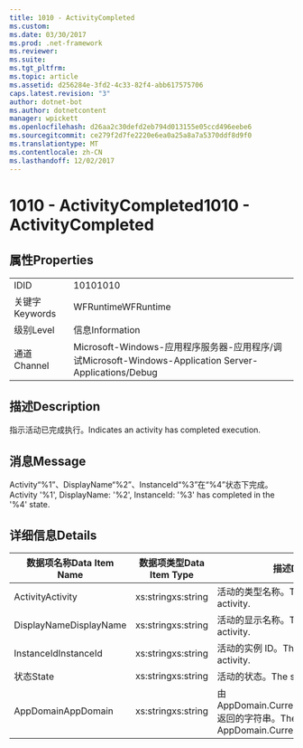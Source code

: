 ```yaml
---
title: 1010 - ActivityCompleted
ms.custom: 
ms.date: 03/30/2017
ms.prod: .net-framework
ms.reviewer: 
ms.suite: 
ms.tgt_pltfrm: 
ms.topic: article
ms.assetid: d256284e-3fd2-4c33-82f4-abb617575706
caps.latest.revision: "3"
author: dotnet-bot
ms.author: dotnetcontent
manager: wpickett
ms.openlocfilehash: d26aa2c30defd2eb794d013155e05ccd496eebe6
ms.sourcegitcommit: ce279f2d7fe2220e6ea0a25a8a7a5370ddf8d9f0
ms.translationtype: MT
ms.contentlocale: zh-CN
ms.lasthandoff: 12/02/2017
---
```

# <a name="1010---activitycompleted"></a><span data-ttu-id="903d8-102">1010 - ActivityCompleted</span><span class="sxs-lookup"><span data-stu-id="903d8-102">1010 - ActivityCompleted</span></span>
## <a name="properties"></a><span data-ttu-id="903d8-103">属性</span><span class="sxs-lookup"><span data-stu-id="903d8-103">Properties</span></span>  
  
|||  
|-|-|  
|<span data-ttu-id="903d8-104">ID</span><span class="sxs-lookup"><span data-stu-id="903d8-104">ID</span></span>|<span data-ttu-id="903d8-105">1010</span><span class="sxs-lookup"><span data-stu-id="903d8-105">1010</span></span>|  
|<span data-ttu-id="903d8-106">关键字</span><span class="sxs-lookup"><span data-stu-id="903d8-106">Keywords</span></span>|<span data-ttu-id="903d8-107">WFRuntime</span><span class="sxs-lookup"><span data-stu-id="903d8-107">WFRuntime</span></span>|  
|<span data-ttu-id="903d8-108">级别</span><span class="sxs-lookup"><span data-stu-id="903d8-108">Level</span></span>|<span data-ttu-id="903d8-109">信息</span><span class="sxs-lookup"><span data-stu-id="903d8-109">Information</span></span>|  
|<span data-ttu-id="903d8-110">通道</span><span class="sxs-lookup"><span data-stu-id="903d8-110">Channel</span></span>|<span data-ttu-id="903d8-111">Microsoft-Windows-应用程序服务器-应用程序/调试</span><span class="sxs-lookup"><span data-stu-id="903d8-111">Microsoft-Windows-Application Server-Applications/Debug</span></span>|  
  
## <a name="description"></a><span data-ttu-id="903d8-112">描述</span><span class="sxs-lookup"><span data-stu-id="903d8-112">Description</span></span>  
 <span data-ttu-id="903d8-113">指示活动已完成执行。</span><span class="sxs-lookup"><span data-stu-id="903d8-113">Indicates an activity has completed execution.</span></span>  
  
## <a name="message"></a><span data-ttu-id="903d8-114">消息</span><span class="sxs-lookup"><span data-stu-id="903d8-114">Message</span></span>  
 <span data-ttu-id="903d8-115">Activity“%1”、DisplayName“%2”、InstanceId“%3”在“%4”状态下完成。</span><span class="sxs-lookup"><span data-stu-id="903d8-115">Activity '%1', DisplayName: '%2', InstanceId: '%3' has completed in the '%4' state.</span></span>  
  
## <a name="details"></a><span data-ttu-id="903d8-116">详细信息</span><span class="sxs-lookup"><span data-stu-id="903d8-116">Details</span></span>  
  
|<span data-ttu-id="903d8-117">数据项名称</span><span class="sxs-lookup"><span data-stu-id="903d8-117">Data Item Name</span></span>|<span data-ttu-id="903d8-118">数据项类型</span><span class="sxs-lookup"><span data-stu-id="903d8-118">Data Item Type</span></span>|<span data-ttu-id="903d8-119">描述</span><span class="sxs-lookup"><span data-stu-id="903d8-119">Description</span></span>|  
|--------------------|--------------------|-----------------|  
|<span data-ttu-id="903d8-120">Activity</span><span class="sxs-lookup"><span data-stu-id="903d8-120">Activity</span></span>|<span data-ttu-id="903d8-121">xs:string</span><span class="sxs-lookup"><span data-stu-id="903d8-121">xs:string</span></span>|<span data-ttu-id="903d8-122">活动的类型名称。</span><span class="sxs-lookup"><span data-stu-id="903d8-122">The type name of the activity.</span></span>|  
|<span data-ttu-id="903d8-123">DisplayName</span><span class="sxs-lookup"><span data-stu-id="903d8-123">DisplayName</span></span>|<span data-ttu-id="903d8-124">xs:string</span><span class="sxs-lookup"><span data-stu-id="903d8-124">xs:string</span></span>|<span data-ttu-id="903d8-125">活动的显示名称。</span><span class="sxs-lookup"><span data-stu-id="903d8-125">The display name of the activity.</span></span>|  
|<span data-ttu-id="903d8-126">InstanceId</span><span class="sxs-lookup"><span data-stu-id="903d8-126">InstanceId</span></span>|<span data-ttu-id="903d8-127">xs:string</span><span class="sxs-lookup"><span data-stu-id="903d8-127">xs:string</span></span>|<span data-ttu-id="903d8-128">活动的实例 ID。</span><span class="sxs-lookup"><span data-stu-id="903d8-128">The instance id of the activity.</span></span>|  
|<span data-ttu-id="903d8-129">状态</span><span class="sxs-lookup"><span data-stu-id="903d8-129">State</span></span>|<span data-ttu-id="903d8-130">xs:string</span><span class="sxs-lookup"><span data-stu-id="903d8-130">xs:string</span></span>|<span data-ttu-id="903d8-131">活动的状态。</span><span class="sxs-lookup"><span data-stu-id="903d8-131">The state of the activity.</span></span>|  
|<span data-ttu-id="903d8-132">AppDomain</span><span class="sxs-lookup"><span data-stu-id="903d8-132">AppDomain</span></span>|<span data-ttu-id="903d8-133">xs:string</span><span class="sxs-lookup"><span data-stu-id="903d8-133">xs:string</span></span>|<span data-ttu-id="903d8-134">由 AppDomain.CurrentDomain.FriendlyName 返回的字符串。</span><span class="sxs-lookup"><span data-stu-id="903d8-134">The string returned by AppDomain.CurrentDomain.FriendlyName.</span></span>|

